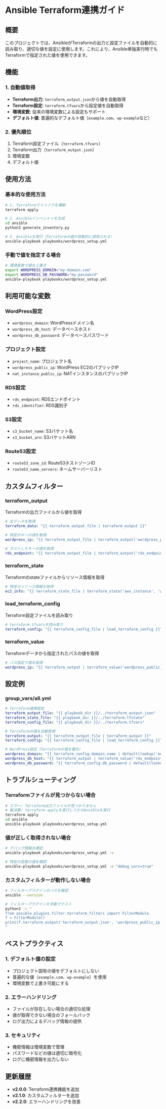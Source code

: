 # Ansible Terraform連携ガイド

## 概要

このプロジェクトでは、AnsibleがTerraformの出力と設定ファイルを自動的に読み取り、適切な値を設定に使用します。これにより、Ansible単独実行時でもTerraformで指定された値を使用できます。

## 機能

### 1. 自動値取得
- **Terraform出力**: `terraform_output.json`から値を自動取得
- **Terraform設定**: `terraform.tfvars`から設定値を自動取得
- **環境変数**: 従来の環境変数による設定もサポート
- **デフォルト値**: 普遍的なデフォルト値（`example.com`、`wp-example`など）

### 2. 優先順位
1. Terraform設定ファイル（`terraform.tfvars`）
2. Terraform出力（`terraform_output.json`）
3. 環境変数
4. デフォルト値

## 使用方法

### 基本的な使用方法

```bash
# 1. Terraformでインフラを構築
terraform apply

# 2. Ansibleインベントリを生成
cd ansible
python3 generate_inventory.py

# 3. Ansibleを実行（Terraformの値が自動的に使用される）
ansible-playbook playbooks/wordpress_setup.yml
```

### 手動で値を指定する場合

```bash
# 環境変数で値を上書き
export WORDPRESS_DOMAIN="my-domain.com"
export WORDPRESS_DB_PASSWORD="my-password"
ansible-playbook playbooks/wordpress_setup.yml
```

## 利用可能な変数

### WordPress設定
- `wordpress_domain`: WordPressドメイン名
- `wordpress_db_host`: データベースホスト
- `wordpress_db_password`: データベースパスワード

### プロジェクト設定
- `project_name`: プロジェクト名
- `wordpress_public_ip`: WordPress EC2のパブリックIP
- `nat_instance_public_ip`: NATインスタンスのパブリックIP

### RDS設定
- `rds_endpoint`: RDSエンドポイント
- `rds_identifier`: RDS識別子

### S3設定
- `s3_bucket_name`: S3バケット名
- `s3_bucket_arn`: S3バケットARN

### Route53設定
- `route53_zone_id`: Route53ホストゾーンID
- `route53_name_servers`: ネームサーバーリスト

## カスタムフィルター

### terraform_output
Terraformの出力ファイルから値を取得

```yaml
# 全データを取得
terraform_data: "{{ terraform_output_file | terraform_output }}"

# 特定のキーの値を取得
wordpress_ip: "{{ terraform_output_file | terraform_output('wordpress_public_ip') }}"

# ネストしたキーの値を取得
rds_endpoint: "{{ terraform_output_file | terraform_output('rds_endpoint.value') }}"
```

### terraform_state
Terraformのstateファイルからリソース情報を取得

```yaml
# 特定のリソース情報を取得
ec2_info: "{{ terraform_state_file | terraform_state('aws_instance', 'wordpress') }}"
```

### load_terraform_config
Terraform設定ファイルを読み取り

```yaml
# terraform.tfvarsを読み取り
terraform_config: "{{ terraform_config_file | load_terraform_config }}"
```

### terraform_value
Terraformデータから指定されたパスの値を取得

```yaml
# パス指定で値を取得
wordpress_ip: "{{ terraform_output | terraform_value('wordpress_public_ip.value') }}"
```

## 設定例

### group_vars/all.yml
```yaml
# Terraform連携設定
terraform_output_file: "{{ playbook_dir }}/../terraform_output.json"
terraform_state_file: "{{ playbook_dir }}/../terraform.tfstate"
terraform_config_file: "{{ playbook_dir }}/../terraform.tfvars"

# Terraformの値を自動取得
terraform_output: "{{ terraform_output_file | terraform_output }}"
terraform_config: "{{ terraform_config_file | load_terraform_config }}"

# WordPress設定（Terraformの値を優先）
wordpress_domain: "{{ terraform_config.domain_name | default(lookup('env', 'WORDPRESS_DOMAIN') | default('example.com')) }}"
wordpress_db_host: "{{ terraform_output | terraform_value('rds_endpoint.value') | default(lookup('env', 'WORDPRESS_DB_HOST') | default('localhost')) }}"
wordpress_db_password: "{{ terraform_config.db_password | default(lookup('env', 'WORDPRESS_DB_PASSWORD') | default('your-secure-password-here')) }}"
```

## トラブルシューティング

### Terraformファイルが見つからない場合
```bash
# エラー: Terraform出力ファイルが見つかりません
# 解決策: terraform applyを実行してからAnsibleを実行
terraform apply
cd ansible
ansible-playbook playbooks/wordpress_setup.yml
```

### 値が正しく取得されない場合
```bash
# デバッグ情報を確認
ansible-playbook playbooks/wordpress_setup.yml -v

# 特定の変数の値を確認
ansible-playbook playbooks/wordpress_setup.yml -e "debug_vars=true"
```

### カスタムフィルターが動作しない場合
```bash
# フィルタープラグインのパスを確認
ansible --version

# フィルタープラグインを手動でテスト
python3 -c "
from ansible.plugins.filter.terraform_filters import FilterModule
f = FilterModule()
print(f.terraform_output('terraform_output.json', 'wordpress_public_ip'))
"
```

## ベストプラクティス

### 1. デフォルト値の設定
- プロジェクト固有の値をデフォルトにしない
- 普遍的な値（`example.com`、`wp-example`）を使用
- 環境変数で上書き可能にする

### 2. エラーハンドリング
- ファイルが存在しない場合の適切な処理
- 値が取得できない場合のフォールバック
- ログ出力によるデバッグ情報の提供

### 3. セキュリティ
- 機密情報は環境変数で管理
- パスワードなどの値は適切に暗号化
- ログに機密情報を出力しない

## 更新履歴

- **v2.0.0**: Terraform連携機能を追加
- **v2.1.0**: カスタムフィルターを追加
- **v2.2.0**: エラーハンドリングを改善
